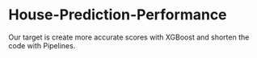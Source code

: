# House-Prediction-Performance
 Our target is create more accurate scores with XGBoost and shorten the code with Pipelines.
